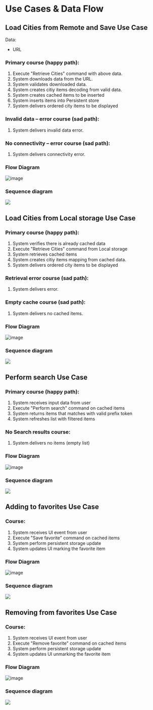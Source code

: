 # Use Cases & Data Flow

## Load Cities from Remote and Save Use Case
Data:
-   URL

### Primary course (happy path):

1. Execute "Retrieve Cities" command with above data.
2. System downloads data from the URL.
3. System validates downloaded data.
4. System creates citiy items decoding from valid data.
5. System creates cached items to be inserted
6. System inserts items into Persistent store
7. System delivers ordered city items to be displayed

### Invalid data – error course (sad path):

1.  System delivers invalid data error.

### No connectivity – error course (sad path):

1.  System delivers connectivity error.

### Flow Diagram

![image](assets/LoadCitiesFromRemoteAndSaveUseCaseFlow.png "Load Cities from Remote and Save Use Case Flow Diagram")

### Sequence diagram
[![](https://mermaid.ink/img/pako:eNrNlstu2zAQRX9lwHW6azdaBCjioHGRF6y4CApvBtQ4JkKRKknFMYL8e4ei7NKx5LRZ1RtL4szh5R2-XoS0FYlCePrVkpE0UfjgsF4Y4B_KYB3MPbn03qALSqoGTYBSkqEJaXrAQIfNZyoo8pfKhytU5oei9VhMbLtiEXqgD0InVxekmyEFKf3r7fRMKzLhMGA-uyzJe2XNxd3d7VjUNYW1dY_wvby5hhl52zo5NCDraIIBS7bkSHNqiZZ9Oj3d86iAm4aMB2waWLKtYUWwVM4HCKruiXsJDHjjUAHnzyTbQLAQMwpO0ROlEFg6W4Oj2nIxBEhb12iqBH0D2WF3zhWwhYFMtATSmxywC2fAkLMFfKMAFXsA3HU0n81srPH92IZyGDVofwETuzbaYpWA3egYkEiDKaOqeGytY9-7aPSQVWlY0ZA7HaGTEixUFBdNZM06n2AaqI6mNY48Z2Bg5Jh1ByXd0n0rJathjG91gLUKqwQerWI-IyOHVzDPpoUo8anX9GcqJJ7KeHl2RisgpvsUCsrAGUqeqfuDSzQ0YHllpi-zJHsfPqQyjjbL2w475Y9oG_WMpVa9VC6HthL1kTrk7uV7SwFT4wMvY8XLLnMqFnuptIYn1KoCxi7VM_njyyrf8wqYN1VkzqfAHfADE1Wl6bAcB7lxQvuobaJ8o3HzpyIIWvmt1cims3pynZvnzvHWknv5fjF8Vg06kv9uNQaTP-pSB9unHHUnde6lI-prTtrTbq84z3Ef20A-398Dd_GF_2IzlCy19Vvmv24m42b91W7RzUi2qupBYdPQ_-B5f-iIE1GTq1FVfLd4iZ8Wgg88PudEwY8VuseFWJhXjsM22HJjpCiCa-lEONs-rESxRC7fiWg7lf2tZPeVj9yf1tbbFKoUz82rdJPpLjSvvwHIQRhn?type=png)](https://mermaid.live/edit#pako:eNrNlstu2zAQRX9lwHW6azdaBCjioHGRF6y4CApvBtQ4JkKRKknFMYL8e4ei7NKx5LRZ1RtL4szh5R2-XoS0FYlCePrVkpE0UfjgsF4Y4B_KYB3MPbn03qALSqoGTYBSkqEJaXrAQIfNZyoo8pfKhytU5oei9VhMbLtiEXqgD0InVxekmyEFKf3r7fRMKzLhMGA-uyzJe2XNxd3d7VjUNYW1dY_wvby5hhl52zo5NCDraIIBS7bkSHNqiZZ9Oj3d86iAm4aMB2waWLKtYUWwVM4HCKruiXsJDHjjUAHnzyTbQLAQMwpO0ROlEFg6W4Oj2nIxBEhb12iqBH0D2WF3zhWwhYFMtATSmxywC2fAkLMFfKMAFXsA3HU0n81srPH92IZyGDVofwETuzbaYpWA3egYkEiDKaOqeGytY9-7aPSQVWlY0ZA7HaGTEixUFBdNZM06n2AaqI6mNY48Z2Bg5Jh1ByXd0n0rJathjG91gLUKqwQerWI-IyOHVzDPpoUo8anX9GcqJJ7KeHl2RisgpvsUCsrAGUqeqfuDSzQ0YHllpi-zJHsfPqQyjjbL2w475Y9oG_WMpVa9VC6HthL1kTrk7uV7SwFT4wMvY8XLLnMqFnuptIYn1KoCxi7VM_njyyrf8wqYN1VkzqfAHfADE1Wl6bAcB7lxQvuobaJ8o3HzpyIIWvmt1cims3pynZvnzvHWknv5fjF8Vg06kv9uNQaTP-pSB9unHHUnde6lI-prTtrTbq84z3Ef20A-398Dd_GF_2IzlCy19Vvmv24m42b91W7RzUi2qupBYdPQ_-B5f-iIE1GTq1FVfLd4iZ8Wgg88PudEwY8VuseFWJhXjsM22HJjpCiCa-lEONs-rESxRC7fiWg7lf2tZPeVj9yf1tbbFKoUz82rdJPpLjSvvwHIQRhn)

## Load Cities from Local storage Use Case

### Primary course (happy path):

1. System verifies there is already cached data
2. Execute "Retrieve Cities" command from Local storage
3. System retrieves cached items
4. System creates citiy items mapping from cached data.
5. System delivers ordered city items to be displayed

### Retrieval error course (sad path):

1.  System delivers error.

### Empty cache course (sad path):

1.  System delivers no cached items.

### Flow Diagram

![image](assets/LoadCitiesFromLocalStorageUseCaseFlow.png "Load Cities from Local storage Use Case Flow Diagram")

### Sequence diagram

[![](https://mermaid.ink/img/pako:eNqdlM9u2zAMxl-F0Ll9AR16SQo0wIIBCbLD4AshMwkxWfJEOW1R9N1HR07r_HGHLSdbJH_8_FHhm3GxJmON0O-OgqM54y5hUwXQH7ocE2yEUnlvMWV23GLIsHYUaE6edpjpOjzjzCTfWPISOfxgep7K6WNLFeFv9CBMbv9Evr2lYBYTzTHjWkXSdLhE-o-4f3g4U23he0tBANu2JJ1FNftCoIXHF3JdJqjMinJiOlBJgW2KDfjo0FcGXGwaDHVhXjB66li3hVXvvOQRExaZGrkCjctGmJ5Q6gS4LwQUmKHbEyRqEwmFjJljgGfOe8AAUe0sJyuSzmvrswa3JOYuqVGfhdI5RyIDYELgpXsnjOCB6k-tR9sutE55N74RFhZBso6adVrl4wozR9iy93BAzzUodssvJJPjuLqpFjZt3TM3C9AG-qBErv24yZg2rlVgf9UszFlaj6-DJA6A4FlOXqO6_jHux5T0bza28t-GQV_U_3UYN4v_16Qj7JzypTmlubhENIychutu7kxDqUGudTm99UeVyXtqqDJWH2tMvypThXfNwy7H9WtwxubU0Z1Jsdvtjd2iF33rjiqHtfZxqhviZ4zNqYRqVp-WZRUeN-L7Hy09yxA?type=png)](https://mermaid.live/edit#pako:eNqdlM9u2zAMxl-F0Ll9AR16SQo0wIIBCbLD4AshMwkxWfJEOW1R9N1HR07r_HGHLSdbJH_8_FHhm3GxJmON0O-OgqM54y5hUwXQH7ocE2yEUnlvMWV23GLIsHYUaE6edpjpOjzjzCTfWPISOfxgep7K6WNLFeFv9CBMbv9Evr2lYBYTzTHjWkXSdLhE-o-4f3g4U23he0tBANu2JJ1FNftCoIXHF3JdJqjMinJiOlBJgW2KDfjo0FcGXGwaDHVhXjB66li3hVXvvOQRExaZGrkCjctGmJ5Q6gS4LwQUmKHbEyRqEwmFjJljgGfOe8AAUe0sJyuSzmvrswa3JOYuqVGfhdI5RyIDYELgpXsnjOCB6k-tR9sutE55N74RFhZBso6adVrl4wozR9iy93BAzzUodssvJJPjuLqpFjZt3TM3C9AG-qBErv24yZg2rlVgf9UszFlaj6-DJA6A4FlOXqO6_jHux5T0bza28t-GQV_U_3UYN4v_16Qj7JzypTmlubhENIychutu7kxDqUGudTm99UeVyXtqqDJWH2tMvypThXfNwy7H9WtwxubU0Z1Jsdvtjd2iF33rjiqHtfZxqhviZ4zNqYRqVp-WZRUeN-L7Hy09yxA)

## Perform search Use Case
### Primary course (happy path):
1. System receives input data from user
2. Execute "Perform search" command on cached items
3. System returns items that matches with valid prefix token
4. System refreshes list with filtered items

### No Search results course:
1. System delivers no items (empty list)

### Flow Diagram

![image](assets/PerformSearchUseCaseFlow.png "Perform search Use Case Flow Diagram")

### Sequence diagram
[![](https://mermaid.ink/img/pako:eNqlk8FO5DAMhl_Fypl9gR7mwmq1IzEcYGcPq15C4k4NadJ1XA0I8e44zQwqMCAkekrj33--v6kfjUseTWMy_p8wOvxJdsd2aCPoY50khm1Gru-jZSFHo40C12jZ9X_wXn4RBv-XcP9edE5CmC8oy8ZS_ExTahtFCR-d9BvDeOQoRD9WqxMIDayjFiWDBddb1gTIQPFgAl0RVpMT3er5hqZRWfQZsjDFHexJ-uIbd5iryxv9C1XFLTi36OTYLwluEPKsQA9d4iVL7TkFcYUyccxAgkMG6a3AYEXzzEAjY0f3H_G8v4MGtqO3grBdK1hZKBf5gNUu4r4etHRc9qtpuYGC1THmHoIWa29HQT-4RlsY2CBwmY43cIV5CnIofT15TEvLb-TEYZQHeG3zabjsGDHWeLW5xK0G-m_MC3NmBuTBktdReixbrZEeB2xNo0tv-a41bXxSnZ0kXT9EZxrhCc8Mp2nXm6azIevbNAMfhvBlV8fgX0rDsQU96Vxu6uDO8_v0DHvpUzI?type=png)](https://mermaid.live/edit#pako:eNqlk8FO5DAMhl_Fypl9gR7mwmq1IzEcYGcPq15C4k4NadJ1XA0I8e44zQwqMCAkekrj33--v6kfjUseTWMy_p8wOvxJdsd2aCPoY50khm1Gru-jZSFHo40C12jZ9X_wXn4RBv-XcP9edE5CmC8oy8ZS_ExTahtFCR-d9BvDeOQoRD9WqxMIDayjFiWDBddb1gTIQPFgAl0RVpMT3er5hqZRWfQZsjDFHexJ-uIbd5iryxv9C1XFLTi36OTYLwluEPKsQA9d4iVL7TkFcYUyccxAgkMG6a3AYEXzzEAjY0f3H_G8v4MGtqO3grBdK1hZKBf5gNUu4r4etHRc9qtpuYGC1THmHoIWa29HQT-4RlsY2CBwmY43cIV5CnIofT15TEvLb-TEYZQHeG3zabjsGDHWeLW5xK0G-m_MC3NmBuTBktdReixbrZEeB2xNo0tv-a41bXxSnZ0kXT9EZxrhCc8Mp2nXm6azIevbNAMfhvBlV8fgX0rDsQU96Vxu6uDO8_v0DHvpUzI)

## Adding to favorites Use Case
### Course:
1. System receives UI event from user
2. Execute "Save favorite" command on cached items
3. System perform persistent storage update
4. System updates UI marking the favorite item

### Flow Diagram

![image](assets/SaveToFavoritesUseCaseFlow.png "Adding to favorites Use Case Flow Diagram")

### Sequence diagram

[![](https://mermaid.ink/img/pako:eNp9ksFOwzAMhl_Fynm8QA-7MCQmsQtlHFAvXuq1gSYpiTNA094dZ-3K0Bg5Ja3_z3_-eK-0r0kVKtJ7IqdpYbAJaCsHslCzD7COFIZzj4GNNj06hlvDhuKDibxC454NfVyryf9W0qW7LCgJg27vqetPLXKzm_n8kl7Ak2-ajiJsceeDYYJNYvYO2MOGwGJ4o3qAXKon5GSmgLtP0okFWKkSd5Q5J3SsFGhvLbpfxEmccT7QAhlLiYgKWLpX0hxBxHZ0lPoamWowDuR6UdyQXDnm-hF6jvjL4SNxCi5CTFpTjFet_BHW-tgc1ktpmDdiydQdZTNHi_iT4z-Z5dfINraBYjsIBdBJ0Zj3OUfNlKVg0dQyT_tMrRS3ZKlShWxrEVSqcgepw8S-_HJaFRwSzVTwqWlVscUuymkIbpzE6asMzIv39iSh2khsq2F6j0N8-AZEw_1b?type=png)](https://mermaid.live/edit#pako:eNp9ksFOwzAMhl_Fynm8QA-7MCQmsQtlHFAvXuq1gSYpiTNA094dZ-3K0Bg5Ja3_z3_-eK-0r0kVKtJ7IqdpYbAJaCsHslCzD7COFIZzj4GNNj06hlvDhuKDibxC454NfVyryf9W0qW7LCgJg27vqetPLXKzm_n8kl7Ak2-ajiJsceeDYYJNYvYO2MOGwGJ4o3qAXKon5GSmgLtP0okFWKkSd5Q5J3SsFGhvLbpfxEmccT7QAhlLiYgKWLpX0hxBxHZ0lPoamWowDuR6UdyQXDnm-hF6jvjL4SNxCi5CTFpTjFet_BHW-tgc1ktpmDdiydQdZTNHi_iT4z-Z5dfINraBYjsIBdBJ0Zj3OUfNlKVg0dQyT_tMrRS3ZKlShWxrEVSqcgepw8S-_HJaFRwSzVTwqWlVscUuymkIbpzE6asMzIv39iSh2khsq2F6j0N8-AZEw_1b)

## Removing from favorites Use Case
### Course:
1. System receives UI event from user
2. Execute "Remove favorite" command on cached items
3. System perform persistent storage update
4. System updates UI unmarking the favorite item

### Flow Diagram

![image](assets/RemoveFromFavoriteUseCaseFlow.png "Removing from favorites Use Case Flow Diagram")

### Sequence diagram

[![](https://mermaid.ink/img/pako:eNp9UsFuwjAM_RUrZ_iBHriMSUMaFxg7TL2Y1LTZmqRLHLYJ8e9zKO02AespSZ_fe372QWlfkSpUpPdETtPcYB3Qlg7kQ80-wCZS6O8dBjbadOgY7gwbio8m8hKNezb0cQuT_y1Fpb0ErAmDbh6o7QaJLDadzS7ZC3jydd1ShB3ufTBMsE3M3gF72BIkZzG8UdXTXNaPpKOdAu4_SScWylKtyPo9wS54OwrEUoH21qL7wzoSZEofaI6MawmKCli4V9IcQYrt4KurkKkC40CajOKIpPGY8WfS3xTXXK6IU3ARYtKaYrxp5Upkm5M4bBYimA9iyVQtZTMnixjBeTcdGv4nuzyXbGUXKDZ9sZC0AoKQozOu_hlMnoSaKEvBoqlkuw6ZuVTckKVSFXKsBFKq0h0Fh4n9-stpVXBINFHBp7pRxQ7bKLc-wPNejq-yPi_e26GEKiPxLftdPq308Rt2agM_?type=png)](https://mermaid.live/edit#pako:eNp9UsFuwjAM_RUrZ_iBHriMSUMaFxg7TL2Y1LTZmqRLHLYJ8e9zKO02AespSZ_fe372QWlfkSpUpPdETtPcYB3Qlg7kQ80-wCZS6O8dBjbadOgY7gwbio8m8hKNezb0cQuT_y1Fpb0ErAmDbh6o7QaJLDadzS7ZC3jydd1ShB3ufTBMsE3M3gF72BIkZzG8UdXTXNaPpKOdAu4_SScWylKtyPo9wS54OwrEUoH21qL7wzoSZEofaI6MawmKCli4V9IcQYrt4KurkKkC40CajOKIpPGY8WfS3xTXXK6IU3ARYtKaYrxp5Upkm5M4bBYimA9iyVQtZTMnixjBeTcdGv4nuzyXbGUXKDZ9sZC0AoKQozOu_hlMnoSaKEvBoqlkuw6ZuVTckKVSFXKsBFKq0h0Fh4n9-stpVXBINFHBp7pRxQ7bKLc-wPNejq-yPi_e26GEKiPxLftdPq308Rt2agM_)
